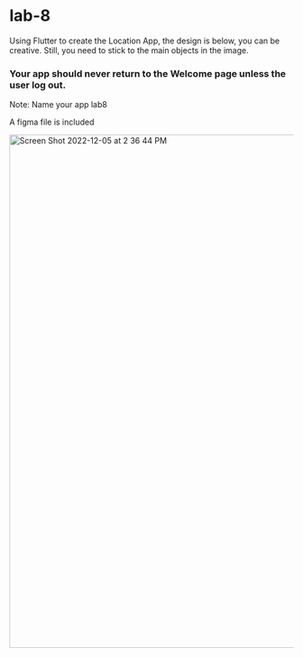 # lab-8

Using Flutter to create the Location App, the design is below, you can be creative. Still, you need to stick to the main objects in the image.

### Your app should never return to the Welcome page unless the user log out.

Note: Name your app lab8

A figma file is included


<img width="910" alt="Screen Shot 2022-12-05 at 2 36 44 PM" src="https://user-images.githubusercontent.com/74452750/205628163-bc3c1f05-c232-417d-a316-2692a1e8c556.png">

